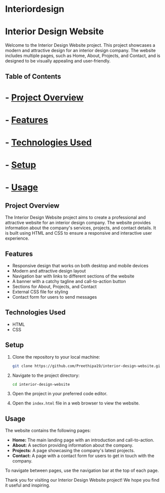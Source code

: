 # Interiordesign

# Interior Design Website

Welcome to the Interior Design Website project. This project showcases a modern and attractive design for an interior design company. The website includes multiple pages, such as Home, About, Projects, and Contact, and is designed to be visually appealing and user-friendly.

## Table of Contents

# - [Project Overview](#project-overview)
# - [Features](#features)
# - [Technologies Used](#technologies-used)
# - [Setup](#setup)
# - [Usage](#usage)

## Project Overview

The Interior Design Website project aims to create a professional and attractive website for an interior design company. The website provides information about the company's services, projects, and contact details. It is built using HTML and CSS to ensure a responsive and interactive user experience.

## Features

- Responsive design that works on both desktop and mobile devices
- Modern and attractive design layout
- Navigation bar with links to different sections of the website
- A banner with a catchy tagline and call-to-action button
- Sections for About, Projects, and Contact
- External CSS file for styling
- Contact form for users to send messages

## Technologies Used

- HTML
- CSS

## Setup

1. Clone the repository to your local machine:
    ```sh
    git clone https://github.com/Preethipa19/interior-design-website.git
    ```

2. Navigate to the project directory:
    ```sh
    cd interior-design-website
    ```

3. Open the project in your preferred code editor.

4. Open the `index.html` file in a web browser to view the website.

## Usage

The website contains the following pages:
- **Home:** The main landing page with an introduction and call-to-action.
- **About:** A section providing information about the company.
- **Projects:** A page showcasing the company's latest projects.
- **Contact:** A page with a contact form for users to get in touch with the company.

To navigate between pages, use the navigation bar at the top of each page.



Thank you for visiting our Interior Design Website project! We hope you find it useful and inspiring.
